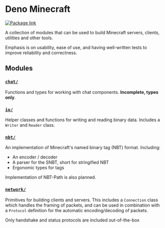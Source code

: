 # Deno Minecraft

[![Package link](https://deno.land/badge/minecraft_lib/version)](https://deno.land/x/minecraft_lib)

A collection of modules that can be used to build Minecraft servers, clients, utilities and other tools.

Emphasis is on usability, ease of use, and having well-written tests to improve reliability and correctness.

## Modules

### [`chat/`](chat/)

Functions and types for working with chat components. **Incomplete, types only**.

### [`io/`](io/)

Helper classes and functions for writing and reading binary data. Includes a `Writer` and `Reader` class.

### [`nbt/`](nbt/)

An implementation of Minecraft's named binary tag (NBT) format. Including:

- An encoder / decoder
- A parser for the SNBT, short for stringified NBT
- Ergonomic types for tags

Implementation of NBT-Path is also planned.

### [`network/`](network/)

Primitives for building clients and servers. This includes a `Connection` class which handles the framing of packets, and can be used in combination with a `Protocol` definition for the automatic encoding/decoding of packets.

Only handshake and status protocols are included out-of-the-box

